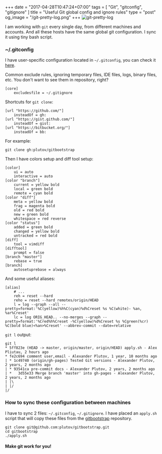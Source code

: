+++
date = "2017-04-28T10:47:24+07:00"
tags = [ "Git", "gitconfig", "gitignore" ]
title = "Useful Git global config and ignore rules"
type = "post"
og_image = "/git-pretty-log.png"
+++
![git-pretty-log](/git-pretty-log.png)

I am working with `git` every single day, from different machines and accounts. And all these hosts have the same global git configuration. I sync it using tiny bash script.

### ~/.gitconfig

I have user-specific configuration located in `~/.gitconfig`, you can check it [here](https://github.com/plutov/gitbootstrap/blob/master/.gitconfig).

Common exclude rules, ignoring temporary files, IDE files, logs, binary files, etc. You don't want to see them in repository, right?
```
[core]
    excludesfile = ~/.gitignore
```

Shortcuts for `git clone`:
```
[url "https://github.com/"]
    insteadOf = gh:
[url "https://gist.github.com/"]
    insteadOf = gist:
[url "https://bitbucket.org/"]
    insteadOf = bb:
```

For example:
```
git clone gh:plutov/gitbootstrap
```

Then I have colors setup and diff tool setup:
```
[color]
    ui = auto
    interactive = auto
[color "branch"]
    current = yellow bold
    local = green bold
    remote = cyan bold
[color "diff"]
    meta = yellow bold
    frag = magenta bold
    old = red bold
    new = green bold
    whitespace = red reverse
[color "status"]
    added = green bold
    changed = yellow bold
    untracked = red bold
[diff]
    tool = vimdiff
[difftool]
    prompt = false
[branch "master"]
    rebase = true
[branch]
    autosetuprebase = always
```

And some useful aliases:
```
[alias]
    # ...
    reh = reset --hard
    reho = reset --hard remotes/origin/HEAD
    l = log --graph --all --pretty=format:'%C(yellow)%h%C(cyan)%d%Creset %s %C(white)- %an, %ar%Creset'
    lc = log ORIG_HEAD.. --no-merges --graph --pretty=format:'%Cred%h%Creset -%C(yellow)%d%Creset %s %Cgreen(%cr) %C(bold blue)<%an>%Creset' --abbrev-commit --date=relative
```

`git l` output:
```
git l
* 5ff823e (HEAD -> master, origin/master, origin/HEAD) apply.sh - Alex Pliutau, 2 hours ago
* fe2c694 comment user,email - Alexander Plutov, 1 year, 10 months ago
| * 1c49740 (origin/gh-pages) Tested Git versions - Alexander Plutov, 2 years, 2 months ago
| * 93541ca pre-commit docs - Alexander Plutov, 2 years, 2 months ago
| *   3d55e33 Merge branch 'master' into gh-pages - Alexander Plutov, 2 years, 2 months ago
| |\
| |/
|/
```

### How to sync these configuration between machines

I have to sync 2 files: `~/.gitconfig`, `~/.gitignore`. I have placed an `apply.sh` script that will copy these files from the [gitbootstrap](https://github.com/plutov/gitbootstrap) repository.

```
git clone git@github.com:plutov/gitbootstrap.git
cd gitbootstrap
./apply.sh
```

#### Make git work for you!
